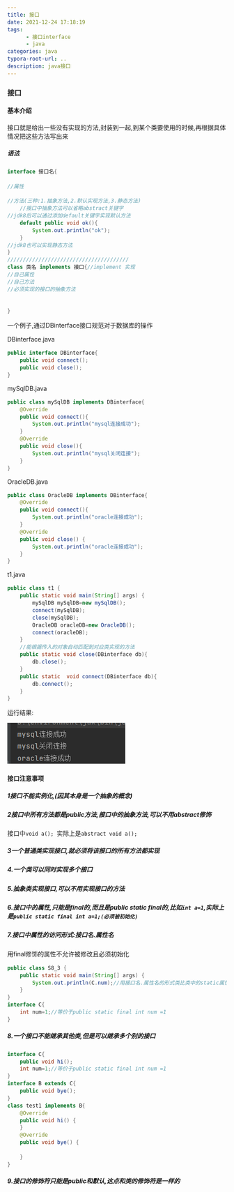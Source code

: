 ```yaml
---
title: 接口
date: 2021-12-24 17:18:19
tags:
      - 接口interface
      - java 
categories: java
typora-root-url: ..
description: java接口
---
```


### 接口

#### 基本介绍

接口就是给出一些没有实现的方法,封装到一起,到某个类要使用的时候,再根据具体情况把这些方法写出来

##### 语法



```java
interface 接口名{

//属性

//方法(三种:1.抽象方法,2.默认实现方法,3.静态方法)
    //接口中抽象方法可以省略abstract关键字
//jdk8后可以通过添加default关键字实现默认方法
    default public void ok(){
        System.out.println("ok");
    }
//jdk8也可以实现静态方法
}
///////////////////////////////////////
class 类名 implements 接口{//implement 实现
//自己属性
//自己方法
//必须实现的接口的抽象方法
    

}
```



一个例子,通过DBinterface接口规范对于数据库的操作

DBinterface.java

```java
public interface DBinterface{
    public void connect();
    public void close();
}

```

mySqlDB.java

```java
public class mySqlDB implements DBinterface{
    @Override
    public void connect(){
        System.out.println("mysql连接成功");
    }
    @Override
    public void close(){
        System.out.println("mysql关闭连接");
    }
}

```

OracleDB.java

```java
public class OracleDB implements DBinterface{
    @Override
    public void connect(){
        System.out.println("oracle连接成功");
    }
    @Override
    public void close() {
        System.out.println("oracle连接成功");
    }
}

```

t1.java

```java
public class t1 {
    public static void main(String[] args) {
        mySqlDB mySqlDB=new mySqlDB();
        connect(mySqlDB);
        close(mySqlDB);
        OracleDB oracleDB=new OracleDB();
        connect(oracleDB);
    }
    //能根据传入的对象自动匹配到对应类实现的方法
    public static void close(DBinterface db){
        db.close();
    }
    public static  void connect(DBinterface db){
        db.connect();
    }
}

```

运行结果:

![image-20211224183152984](/images/%E6%8E%A5%E5%8F%A3/image-20211224183152984.png)



#### 接口注意事项

##### 1接口不能实例化,(因其本身是一个抽象的概念)

##### 2接口中所有方法都是public方法,接口中的抽象方法,可以不用abstract修饰

​	接口中`void a(); `实际上是`abstract void a();`

##### 3一个普通类实现接口,就必须将该接口的所有方法都实现

##### 4.一个类可以同时实现多个接口

##### 5.抽象类实现接口,可以不用实现接口的方法

##### 6.接口中的属性,只能是final的,而且是public static final的,比如`int a=1`,实际上是`public static final int a=1;(必须被初始化)`

##### 7.接口中属性的访问形式:接口名.属性名

用final修饰的属性不允许被修改且必须初始化

```java
public class S8_3 {
    public static void main(String[] args) {
        System.out.println(C.num);//用接口名.属性名的形式类比类中的static属性就间接说明了其的static特性
    }
}
interface C{
    int num=1;//等价于public static final int num =1
}

```

##### 8.一个接口不能继承其他类,但是可以继承多个别的接口

```java
interface C{
    public void hi();
    int num=1;//等价于public static final int num =1
}
interface B extends C{
    public void bye();
}
class test1 implements B{
    @Override
    public void hi() {
    }
    @Override
    public void bye() {

    }
}
```

##### 9.接口的修饰符只能是public和默认,这点和类的修饰符是一样的

